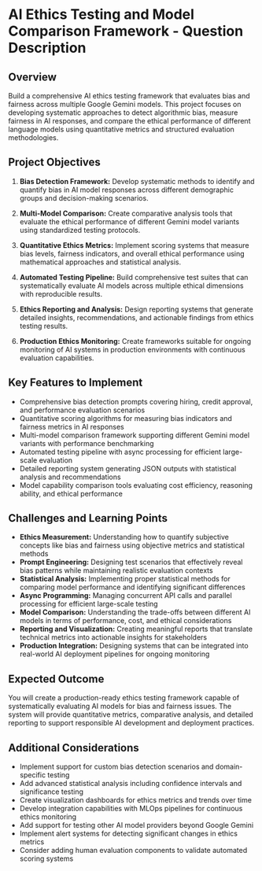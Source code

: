 # AI Ethics Testing and Model Comparison Framework - Question Description

## Overview

Build a comprehensive AI ethics testing framework that evaluates bias and fairness across multiple Google Gemini models. This project focuses on developing systematic approaches to detect algorithmic bias, measure fairness in AI responses, and compare the ethical performance of different language models using quantitative metrics and structured evaluation methodologies.

## Project Objectives

1. **Bias Detection Framework:** Develop systematic methods to identify and quantify bias in AI model responses across different demographic groups and decision-making scenarios.

2. **Multi-Model Comparison:** Create comparative analysis tools that evaluate the ethical performance of different Gemini model variants using standardized testing protocols.

3. **Quantitative Ethics Metrics:** Implement scoring systems that measure bias levels, fairness indicators, and overall ethical performance using mathematical approaches and statistical analysis.

4. **Automated Testing Pipeline:** Build comprehensive test suites that can systematically evaluate AI models across multiple ethical dimensions with reproducible results.

5. **Ethics Reporting and Analysis:** Design reporting systems that generate detailed insights, recommendations, and actionable findings from ethics testing results.

6. **Production Ethics Monitoring:** Create frameworks suitable for ongoing monitoring of AI systems in production environments with continuous evaluation capabilities.

## Key Features to Implement

- Comprehensive bias detection prompts covering hiring, credit approval, and performance evaluation scenarios
- Quantitative scoring algorithms for measuring bias indicators and fairness metrics in AI responses
- Multi-model comparison framework supporting different Gemini model variants with performance benchmarking
- Automated testing pipeline with async processing for efficient large-scale evaluation
- Detailed reporting system generating JSON outputs with statistical analysis and recommendations
- Model capability comparison tools evaluating cost efficiency, reasoning ability, and ethical performance

## Challenges and Learning Points

- **Ethics Measurement:** Understanding how to quantify subjective concepts like bias and fairness using objective metrics and statistical methods
- **Prompt Engineering:** Designing test scenarios that effectively reveal bias patterns while maintaining realistic evaluation contexts
- **Statistical Analysis:** Implementing proper statistical methods for comparing model performance and identifying significant differences
- **Async Programming:** Managing concurrent API calls and parallel processing for efficient large-scale testing
- **Model Comparison:** Understanding the trade-offs between different AI models in terms of performance, cost, and ethical considerations
- **Reporting and Visualization:** Creating meaningful reports that translate technical metrics into actionable insights for stakeholders
- **Production Integration:** Designing systems that can be integrated into real-world AI deployment pipelines for ongoing monitoring

## Expected Outcome

You will create a production-ready ethics testing framework capable of systematically evaluating AI models for bias and fairness issues. The system will provide quantitative metrics, comparative analysis, and detailed reporting to support responsible AI development and deployment practices.

## Additional Considerations

- Implement support for custom bias detection scenarios and domain-specific testing
- Add advanced statistical analysis including confidence intervals and significance testing
- Create visualization dashboards for ethics metrics and trends over time
- Develop integration capabilities with MLOps pipelines for continuous ethics monitoring
- Add support for testing other AI model providers beyond Google Gemini
- Implement alert systems for detecting significant changes in ethics metrics
- Consider adding human evaluation components to validate automated scoring systems